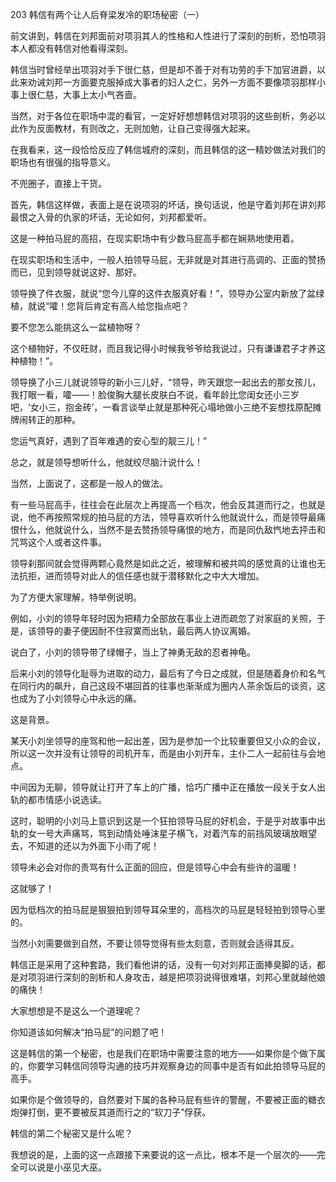 203 韩信有两个让人后脊梁发冷的职场秘密（一）



前文讲到，韩信在刘邦面前对项羽其人的性格和人性进行了深刻的剖析，恐怕项羽本人都没有韩信对他看得深刻。

韩信当时曾经举出项羽对手下很仁慈，但是却不善于对有功劳的手下加官进爵，以此来劝诫刘邦一方面要克服掉成大事者的妇人之仁，另外一方面不要像项羽那样小事上很仁慈，大事上太小气吝啬。



当然，对于各位在职场中混的看官，一定好好想想韩信对项羽的这些剖析，务必以此作为反面教材，有则改之，无则加勉，让自己变得强大起来。

在我看来，这一段恰恰反应了韩信城府的深刻，而且韩信的这一精妙做法对我们的职场也有很强的指导意义。

不兜圈子，直接上干货。



首先，韩信这样做，表面上是在说项羽的坏话，换句话说，他是守着刘邦在讲刘邦最恨之入骨的仇家的坏话，无论如何，刘邦都爱听。

这是一种拍马屁的高招，在现实职场中有少数马屁高手都在娴熟地使用着。

在现实职场和生活中，一般人拍领导马屁，无非就是对其进行高调的、正面的赞扬而已，见到领导就说这好、那好。

领导换了件衣服，就说“您今儿穿的这件衣服真好看！”，领导办公室内新放了盆绿植，就说“嚯！您背后肯定有高人给您指点吧？

要不您怎么能挑这么一盆植物呀？

这个植物好，不仅旺财，而且我记得小时候我爷爷给我说过，只有谦谦君子才养这种植物！”。

领导换了小三儿就说领导的新小三儿好，“领导，昨天跟您一起出去的那女孩儿，我打眼一看，嚯——！脸俊胸大腿长皮肤白不说，看年龄比您闺女还小三岁吧，‘女小三，抱金砖’，一看言谈举止就是那种死心塌地做小三绝不妄想找原配摊牌闹转正的那种。

您运气真好，遇到了百年难遇的安心型的靓三儿！”



总之，就是领导想听什么，他就绞尽脑汁说什么！

当然，上面说了，这都是一般人的做法。

有一些马屁高手，往往会在此层次上再提高一个档次，他会反其道而行之，也就是说，他不再按照常规的拍马屁的方法，领导喜欢听什么他就说什么，而是领导最痛恨什么，他就说什么，当然不是去赞扬领导痛恨的地方，而是同仇敌忾地去抨击和咒骂这个人或者这件事。

领导刹那间就会觉得两颗心竟然是如此之近，被理解和被共鸣的感觉真的让谁也无法抗拒，进而领导对此人的信任感也就于潜移默化之中大大增加。



为了方便大家理解，特举例说明。

例如，小刘的领导年轻时因为把精力全部放在事业上进而疏忽了对家庭的关照，于是，该领导的妻子便因耐不住寂寞而出轨，最后两人协议离婚。

说白了，小刘的领导带了绿帽子，当上了神勇无敌的忍者神龟。

后来小刘的领导化耻辱为进取的动力，最后有了今日之成就，但是随着身价和名气在同行内的飙升，自己这段不堪回首的往事也渐渐成为圈内人茶余饭后的谈资，这也成为了小刘领导心中永远的痛。

这是背景。



某天小刘坐领导的座驾和他一起出差，因为是参加一个比较重要但又小众的会议，所以这一次并没有让领导的司机开车，而是由小刘开车，主仆二人一起前往与会地点。

中间因为无聊，领导就让打开了车上的广播，恰巧广播中正在播放一段关于女人出轨的都市情感小说选读。

这时，聪明的小刘马上意识到这是一个狂拍领导马屁的好机会，于是乎对故事中出轨的女一号大声痛骂，骂到动情处唾沫星子横飞，对着汽车的前挡风玻璃放眼望去，不知道的还以为外面下小雨了呢！

领导未必会对你的责骂有什么正面的回应，但是领导心中会有些许的温暖！

这就够了！

因为低档次的拍马屁是狠狠拍到领导耳朵里的，高档次的马屁是轻轻拍到领导心里的。

当然小刘需要做到自然，不要让领导觉得有些太刻意，否则就会适得其反。



韩信正是采用了这种套路，我们看他讲的话，没有一句对刘邦正面捧臭脚的话，都是对项羽进行深刻的剖析和人身攻击，越是把项羽说得很难堪，刘邦心里就越他娘的痛快！

大家想想是不是这么一个道理呢？

你知道该如何解决“拍马屁”的问题了吧！

这是韩信的第一个秘密，也是我们在职场中需要注意的地方——如果你是个做下属的，你要学习韩信同领导沟通的技巧并观察身边的同事中是否有如此拍领导马屁的高手。

如果你是个做领导的，自然要对下属的各种马屁有些许的警醒，不要被正面的糖衣炮弹打倒，更不要被反其道而行之的“软刀子”俘获。

韩信的第二个秘密又是什么呢？

我想说的是，上面的这一点跟接下来要说的这一点比，根本不是一个层次的——完全可以说是小巫见大巫。

